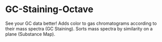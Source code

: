 # GC-Staining-Octave
See your GC data better! Adds color to gas chromatograms according to their mass spectra (GC Staining). Sorts mass spectra by similarity on a plane (Substance Map). 
